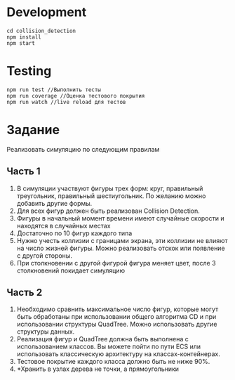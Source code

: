 # Development

```
cd collision_detection
npm install
npm start
```
# Testing
```
npm run test //Выполнить тесты
npm run coverage //Оценка тестового покрытия
npm run watch //live reload для тестов
```

# Задание
Реализовать симуляцию по следующим правилам
## Часть 1
1. В симуляции участвуют фигуры трех форм: круг, правильный треугольник, правильный шестиугольник. По желанию можно добавить другие формы.
2. Для всех фигур должен быть реализован Collision Detection.
3. Фигуры в начальный момент времени имеют случайные скорости и находятся в случайных местах
4. Достаточно по 10 фигур каждого типа 
5. Нужно учесть коллизии с границами экрана, эти коллизии не влияют на число жизней фигуры. Можно реализовать отскок или появление с другой стороны.
6. При столкновении с другой фигурой фигура меняет цвет, после 3 столкновений покидает симуляцию

## Часть 2
1. Необходимо сравнить максимальное число фигур, которые могут быть обработаны при использовании общего алгоритма CD и при использовании структуры QuadTree. Можно использовать другие структуры данных.
2. Реализация фигур и QuadTree должна быть выполнена с использованием классов. Вы можете пойти по пути ECS или использовать классическую архитектуру на классах-контейнерах.
3. Тестовое покрытие каждого класса должно быть не ниже 90%.
4. *Хранить в узлах дерева не точки, а прямоугольники
